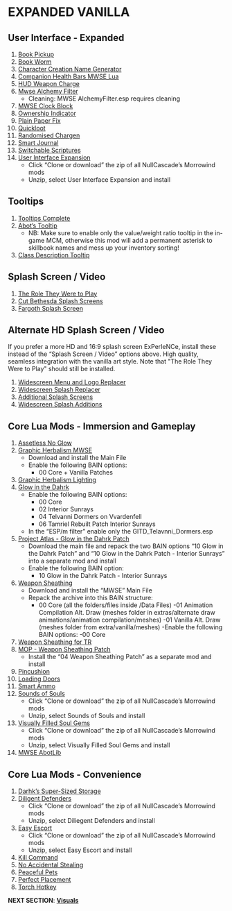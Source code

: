 # EXPANDED VANILLA

## User Interface - Expanded
1. [Book Pickup](https://www.nexusmods.com/morrowind/mods/46625?tab=files)
1. [Book Worm](https://www.nexusmods.com/morrowind/mods/46851?tab=files)
1. [Character Creation Name Generator](https://www.nexusmods.com/morrowind/mods/46189?tab=files)
1. [Companion Health Bars MWSE Lua](https://www.nexusmods.com/morrowind/mods/46136?tab=files)
1. [HUD Weapon Charge](https://www.nexusmods.com/morrowind/mods/47962?tab=files)
1. [Mwse Alchemy Filter](https://www.nexusmods.com/morrowind/mods/44808?tab=files)
	- Cleaning: MWSE AlchemyFilter.esp requires cleaning
1. [MWSE Clock Block](https://www.nexusmods.com/morrowind/mods/46292?tab=files)
1. [Ownership Indicator](https://www.nexusmods.com/morrowind/mods/45940?tab=files)
1. [Plain Paper Fix](https://www.nexusmods.com/morrowind/mods/47735?tab=files)
1. [Quickloot](https://www.nexusmods.com/morrowind/mods/46283?tab=files)
1. [Randomised Chargen](https://www.nexusmods.com/morrowind/mods/46915?tab=files)
1. [Smart Journal](https://www.nexusmods.com/morrowind/mods/47492?tab=files)
1. [Switchable Scriptures](https://www.nexusmods.com/morrowind/mods/46680?tab=files)
1. [User Interface Expansion](https://github.com/NullCascade/morrowind-mods)
	- Click “Clone or download” the zip of all NullCascade’s Morrowind mods
	- Unzip, select User Interface Expansion and install
	
## Tooltips
1. [Tooltips Complete](https://www.nexusmods.com/morrowind/mods/46842?tab=files)
1. [Abot’s Tooltip](https://www.nexusmods.com/morrowind/mods/45969?tab=files)
	- NB: Make sure to enable only the value/weight ratio tooltip in the in-game MCM, otherwise this mod will add a permanent asterisk to skillbook names and mess up your inventory sorting!
1. [Class Description Tooltip](https://www.nexusmods.com/morrowind/mods/47527?tab=files)

## Splash Screen / Video
1. [The Role They Were to Play](https://www.nexusmods.com/morrowind/mods/46411?tab=files)
1. [Cut Bethesda Splash Screens](https://www.nexusmods.com/morrowind/mods/45050?tab=files)
1. [Fargoth Splash Screen](https://www.nexusmods.com/morrowind/mods/44538?tab=files) 

## Alternate HD Splash Screen / Video 
If you prefer a more HD and 16:9 splash screen ExPerIeNCe, install these instead of the “Splash Screen / Video” options above. High quality, seamless integration with the vanilla art style. Note that "The Role They Were to Play" should still be installed.
1. [Widescreen Menu and Logo Replacer](https://www.nexusmods.com/morrowind/mods/47164?tab=files)
1. [Widescreen Splash Replacer](https://www.nexusmods.com/morrowind/mods/47163?tab=files)
1. [Additional Splash Screens](https://www.nexusmods.com/morrowind/mods/43319?tab=files)
1. [Widescreen Splash Additions](https://www.nexusmods.com/morrowind/mods/48001?tab=files)

## Core Lua Mods - Immersion and Gameplay
1. [Assetless No Glow](https://www.nexusmods.com/morrowind/mods/47925?tab=files)
1. [Graphic Herbalism MWSE](https://www.nexusmods.com/morrowind/mods/46599?tab=files)
	- Download and install the Main File
	- Enable the following BAIN options:
		- 00 Core + Vanilla Patches
1. [Graphic Herbalism Lighting](https://www.nexusmods.com/morrowind/mods/47864?tab=files)
1. [Glow in the Dahrk](https://www.nexusmods.com/morrowind/mods/45886?tab=files)
	- Enable the following BAIN options:
		- 00 Core
		- 02 Interior Sunrays
		- 04 Telvanni Dormers on Vvardenfell
		- 06 Tamriel Rebuilt Patch Interior Sunrays
	- In the “ESP/m filter” enable only the GITD_Telavnni_Dormers.esp
1. [Project Atlas - Glow in the Dahrk Patch](https://www.nexusmods.com/morrowind/mods/45399?tab=files)
	- Download the main file and repack the two BAIN options “10 Glow in the Dahrk Patch” and “10 Glow in the Dahrk Patch - Interior Sunrays” into a separate mod and install
	- Enable the following BAIN option:
		- 10 Glow in the Dahrk Patch - Interior Sunrays
1. [Weapon Sheathing](https://www.nexusmods.com/morrowind/mods/46069?tab=files)
	- Download and install the “MWSE” Main File
	- Repack the archive into this BAIN structure:
		- 00 Core (all the folders/files inside /Data Files)
		 -01 Animation Compilation Alt. Draw (meshes folder in extras/alternate draw animations/animation compilation/meshes)
		 -01 Vanilla Alt. Draw (meshes folder from extra/vanilla/meshes)
	 -Enable the following BAIN options:
		-00 Core
1. [Weapon Sheathing for TR](https://www.nexusmods.com/morrowind/mods/46603?tab=files)
1. [MOP - Weapon Sheathing Patch](https://www.nexusmods.com/morrowind/mods/45384?tab=files)
	- Install the “04 Weapon Sheathing Patch” as a separate mod and install
1. [Pincushion](https://www.nexusmods.com/morrowind/mods/46862?tab=files)
1. [Loading Doors](https://www.nexusmods.com/morrowind/mods/46094?tab=files)
1. [Smart Ammo](https://www.nexusmods.com/morrowind/mods/47383?tab=files)
1. [Sounds of Souls](https://github.com/NullCascade/morrowind-mods)
	- Click “Clone or download” the zip of all NullCascade’s Morrowind mods
	- Unzip, select Sounds of Souls and install
1. [Visually Filled Soul Gems](https://github.com/NullCascade/morrowind-mods)
	- Click “Clone or download” the zip of all NullCascade’s Morrowind mods
	- Unzip, select Visually Filled Soul Gems and install
1. [MWSE AbotLib](https://www.nexusmods.com/morrowind/mods/47717?tab=files)

## Core Lua Mods - Convenience
1. [Darhk’s Super-Sized Storage](https://www.nexusmods.com/morrowind/mods/45147?tab=files)
1. [Diligent Defenders](https://github.com/NullCascade/morrowind-mods)
	- Click “Clone or download” the zip of all NullCascade’s Morrowind mods
	- Unzip, select Diliegent Defenders and install
1. [Easy Escort](https://github.com/NullCascade/morrowind-mods)
	- Click “Clone or download” the zip of all NullCascade’s Morrowind mods
	- Unzip, select Easy Escort and install
1. [Kill Command](https://www.nexusmods.com/morrowind/mods/46723?tab=files)
1. [No Accidental Stealing](https://www.nexusmods.com/morrowind/mods/47733?tab=files)
1. [Peaceful Pets](https://www.nexusmods.com/morrowind/mods/47956?tab=files)
1. [Perfect Placement](https://www.nexusmods.com/morrowind/mods/46562?tab=files)
1. [Torch Hotkey](https://www.nexusmods.com/morrowind/mods/45747?tab=files)

**NEXT SECTION**:
[**Visuals**](https://github.com/doublemoulinet/Morrowind-Modular-Mod-Guide/blob/master/VISUALS.md)